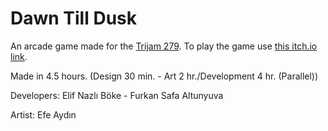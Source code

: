 # Dawn Till Dusk

An arcade game made for the [Trijam 279](https://itch.io/jam/trijam-279). To play the game use [this itch.io link](https://fsaltunyuva.itch.io/dawn-till-dusk).

Made in 4.5 hours. (Design 30 min. - Art 2 hr./Development 4 hr. (Parallel))

Developers: Elif Nazlı Böke - Furkan Safa Altunyuva

Artist: Efe Aydın
